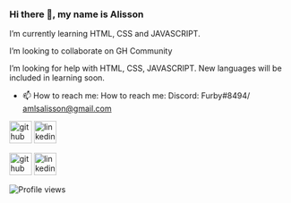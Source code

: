 ### Hi there 👋, my name is Alisson

I’m currently learning HTML, CSS and JAVASCRIPT.

I’m looking to collaborate on GH Community

I’m looking for help with HTML, CSS, JAVASCRIPT. New languages will be included in learning soon.

- 📫 How to reach me: How to reach me: Discord: Furby#8494/ amlsalisson@gmail.com 


[<img src='https://cdn.jsdelivr.net/npm/simple-icons@3.0.1/icons/github.svg' alt='github' height='40'>](https://github.com/larzx8)  [<img src='https://cdn.jsdelivr.net/npm/simple-icons@3.0.1/icons/linkedin.svg' alt='linkedin' height='40'>](https://www.linkedin.com/in/https://www.linkedin.com/in/alisson-de-souza-907b15205//)  

[<img src='https://cdn.jsdelivr.net/npm/simple-icons@3.0.1/icons/github.svg' alt='github' height='40'>](https://github.com/larzx8)  [<img src='https://cdn.jsdelivr.net/npm/simple-icons@3.0.1/icons/linkedin.svg' alt='linkedin' height='40'>](https://www.linkedin.com/in/https://www.linkedin.com/in/alisson-de-souza-907b15205//)  

![Profile views](https://gpvc.arturio.dev/larzx8)  

  
